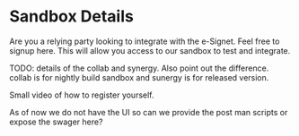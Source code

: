 # Sandbox Details

Are you a relying party looking to integrate with the e-Signet. Feel free to signup here. This will allow you access to our sandbox to test and integrate.

TODO: details of the collab and synergy. Also point out the difference. collab is for nightly build sandbox and sunergy is for released version.

Small video of how to register yourself.

As of now we do not have the UI so can we provide the post man scripts or expose the swager here?



